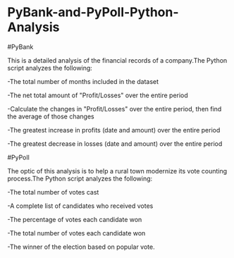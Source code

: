 # PyBank-and-PyPoll-Python-Analysis

#PyBank 

This is a detailed analysis of the financial records of a company.The Python script analyzes the following:


-The total number of months included in the dataset


-The net total amount of "Profit/Losses" over the entire period


-Calculate the changes in "Profit/Losses" over the entire period, then find the average of those changes


-The greatest increase in profits (date and amount) over the entire period


-The greatest decrease in losses (date and amount) over the entire period


#PyPoll 

The optic of this analysis is to help a rural town modernize its vote counting process.The Python script analyzes the following:

-The total number of votes cast


-A complete list of candidates who received votes


-The percentage of votes each candidate won


-The total number of votes each candidate won


-The winner of the election based on popular vote.







